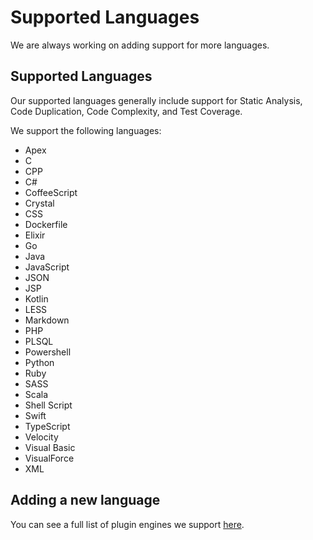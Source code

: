 # Supported Languages

We are always working on adding support for more languages.

## Supported Languages

Our supported languages generally include support for Static Analysis, Code Duplication, Code Complexity, and Test Coverage.


We support the following languages:

- Apex
- C
- CPP
- C\#
- CoffeeScript
- Crystal
- CSS
- Dockerfile
- Elixir
- Go
- Java
- JavaScript
- JSON
- JSP
- Kotlin
- LESS
- Markdown
- PHP
- PLSQL
- Powershell
- Python
- Ruby
- SASS
- Scala
- Shell Script
- Swift
- TypeScript
- Velocity
- Visual Basic
- VisualForce
- XML


## Adding a new language

You can see a full list of plugin engines we support [here](/hc/en-us/articles/213632009-Engines).
